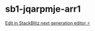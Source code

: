 # sb1-jqarpmje-arr1

[Edit in StackBlitz next generation editor ⚡️](https://stackblitz.com/~/github.com/waindayen/sb1-jqarpmje-arr1)